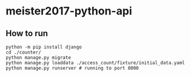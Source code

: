 # meister2017-python-api

## How to run

    python -m pip install django
    cd ./counter/
    python manage.py migrate
    python manage.py loaddata ./access_count/fixture/initial_data.yaml
    python manage.py runserver # running to port 8000
